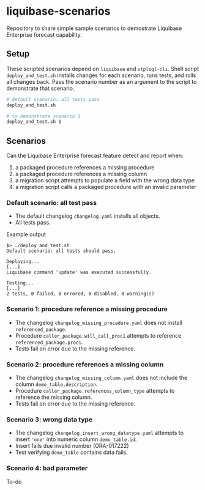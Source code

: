 # liquibase-scenarios
Repository to share simple sample scenarios to demostrate Liquibase Enterprise forecast capability.

## Setup
These scripted scenarios depend on `liquibase` and `utplsql-cli`. Shell script `deploy_and_test.sh` installs changes for each scenario, runs tests, and rolls all changes back. Pass the scenario number as an argument to the script to demonstrate that scenario.

``` sh
# default scenario: all tests pass
deploy_and_test.sh

# to demonstrate scenario 1
deploy_and_test.sh 1
```

## Scenarios
Can the Liquibase Enterprise forecast feature detect and report when:

1. a packaged procedure references a missing procedure
2. a packaged procedure references a missing column
3. a migration script attempts to populate a field with the wrong data type
4. a migration script calls a packaged procedure with an invalid parameter

### Default scenario: all test pass
- The default changelog `changelog.yaml` installs all objects.
- All tests pass.

Example output
```
$> ./deploy_and_test.sh
Default scenario: all tests should pass.

Deploying...
[...]
Liquibase command 'update' was executed successfully.

Testing...
[...]
2 tests, 0 failed, 0 errored, 0 disabled, 0 warning(s)
```

### Scenario 1: procedure reference a missing procedure
- The changelog `changelog_missing_procedure.yaml` does not install `referenced_package`.
- Procedure `caller_package.will_call_proc1` attempts to reference `referenced_package.proc1`.
- Tests fail on error due to the missing reference.

### Scenario 2: procedure references a missing column
- The changelog `changelog_missing_column.yaml` does not include the column `demo_table.description`.
- Procedure `caller_package.references_column_type` attempts to reference the missing column.
- Tests fail on error due to the missing reference.

### Scenario 3: wrong data type
- The changelog `changelog_insert_wrong_datatype.yaml` attempts to insert `'one'` into numeric column `demo_table.id`.
- Insert fails due invalid number (ORA-017222)
- Test verifying `demo_table` contains data fails.

### Scenario 4: bad parameter
To-do